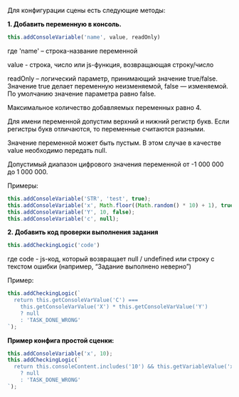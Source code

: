 <p style="color: #000;">Для конфигурации сцены есть следующие методы:</p>
<p style="color: #000; font-weight: bold;">1. Добавить переменную в консоль.</p>

```javascript
this.addConsoleVariable('name', value, readOnly) 
```

<p style="color: #000;">где 'name' – строка-название переменной</p>
<p style="color: #000;">value - строка, число или js-функция, возвращающая строку/число</p>
<p style="color: #000;">readOnly – логический параметр, принимающий значение true/false. Значение true делает переменную неизменяемой, false — изменяемой. По умолчанию значение параметра равно false.</p>
<p style="color: #000;">Максимальное количество добавляемых переменных равно 4. </p>
<p style="color: #000;">Для имени переменной допустим верхний и нижний регистр букв. Если регистры букв отличаются, то переменные считаются разными.</p>
<p style="color: #000;">Значение переменной может быть пустым. В этом случае в качестве value необходимо передать null.</p>
<p style="color: #000;">Допустимый диапазон цифрового значения переменной от -1 000 000 до 1 000 000.</p>
<p style="color: #000;">Примеры:</p>

```javascript
this.addConsoleVariable('STR', 'test', true);
this.addConsoleVariable('x', Math.floor((Math.random() * 10) + 1), true);
this.addConsoleVariable('Y', 10, false);
this.addConsoleVariable('c', null);
```

<p style="color: #000; font-weight: bold;">2.	Добавить код проверки выполнения задания </p>

```javascript
this.addCheckingLogic('code') 
```

<p style="color: #000;">где code - js-код, который возвращает null / undefined или строку с текстом ошибки (например, “Задание выполнено неверно”)</p>
<p style="color: #000;">Пример:</p>

```javascript
this.addCheckingLogic(`
  return this.getConsoleVarValue('C') ===
    this.getConsoleVarValue('X') * this.getConsoleVarValue('Y')
    ? null
    : 'TASK_DONE_WRONG'
`);
```

<p style="color: #000; font-weight: bold;">Пример конфига простой сценки:</p>

```javascript
this.addConsoleVariable('x', 10);
this.addCheckingLogic(`
  return this.consoleContent.includes('10') && this.getVariableValue('x') === 10
    ? null
    : 'TASK_DONE_WRONG'
`);
```
